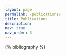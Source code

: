 ```yaml
---
layout: page
permalink: /publications/
title: Publications
description:
nav: true
nav_order: 3
---
```


<!-- _pages/publications.md -->
<div class="publications">

{% bibliography %}

</div>

